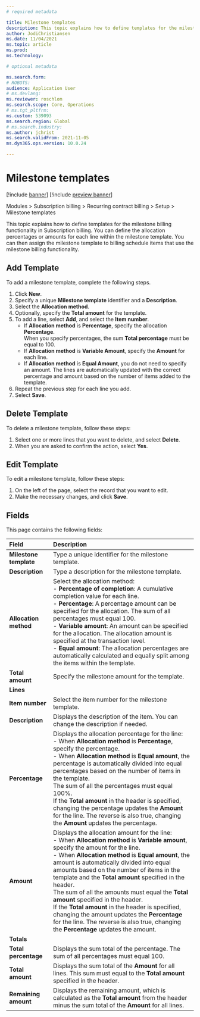 ```yaml
---
# required metadata

title: Milestone templates
description: This topic explains how to define templates for the milestone billing functionality in Subscription billing. You can define the allocation percentages or amounts for each line within the milestone template.
author: JodiChristiansen
ms.date: 11/04/2021
ms.topic: article
ms.prod: 
ms.technology: 

# optional metadata

ms.search.form:  
# ROBOTS: 
audience: Application User
# ms.devlang: 
ms.reviewer: roschlom
ms.search.scope: Core, Operations
# ms.tgt_pltfrm: 
ms.custom: 539093
ms.search.region: Global
# ms.search.industry: 
ms.author: jchrist
ms.search.validFrom: 2021-11-05
ms.dyn365.ops.version: 10.0.24

---
```


# Milestone templates

[!include [banner](../includes/banner.md)]
[!include [preview banner](../includes/preview-banner.md)]

Modules > Subscription billing > Recurring contract billing > Setup > Milestone templates

This topic explains how to define templates for the milestone billing functionality in Subscription billing. You can define the allocation percentages or amounts for each line within the milestone template. You can then assign the milestone template to billing schedule items that use the milestone billing functionality. 

## Add Template

To add a milestone template, complete the following steps.

1. Click **New**. 
2. Specify a unique **Milestone template** identifier and a **Description**. 
3. Select the **Allocation method**. 
4. Optionally, specify the **Total amount** for the template. 
5. To add a line, select **Add**, and select the  **Item number**. 
   - If **Allocation method** is **Percentage**,  specify the allocation **Percentage**.   
      When you specify percentages, the sum **Total percentage** must be equal to 100. 
   - If **Allocation method** is **Variable Amount**, specify the **Amount** for each line. 
   - If **Allocation method** is **Equal Amount**, you do not need to specify an amount. The lines are automatically updated with the correct percentage and amount based on the  number of items added to the template. 
6. Repeat the previous step for each line you add. 
7. Select **Save**.

## Delete Template

To delete a milestone template, follow these steps: 
1. Select one or more lines that you want to delete, and select **Delete**. 
2. When you are asked to confirm the action, select **Yes**.

## Edit Template

To edit a milestone template, follow these steps: 
1. On the left of the page, select the record that you want to edit. 
2. Make the necessary changes, and click **Save**. 



## Fields

This page contains the following fields: 

| Field| Description|
| :------------- |:-------------| 
| **Milestone template**|Type a unique identifier for the milestone template. | 
| **Description**| Type a description for the milestone template. |  
| **Allocation method**|Select the allocation method: <br />- **Percentage of completion**: A cumulative completion value for each line. <br />- **Percentage**: A percentage amount can be specified for the allocation. The sum of all percentages must equal 100. <br />- **Variable amount**: An amount can be specified for the allocation. The allocation amount is specified at the transaction level. <br />- **Equal amount**: The allocation percentages are automatically calculated and equally split among the items within the template. |    
| **Total amount**| Specify the milestone amount for the template. | 
| **Lines**| |  
| **Item number**| Select the item number for the milestone template. |    
| **Description**|Displays the description of the item. You can change the description if needed.  | 
| **Percentage**|Displays the allocation percentage for the line: <br />- When **Allocation method** is **Percentage**, specify the percentage.<br />- When **Allocation method** is **Equal amount**, the percentage is automatically divided into equal percentages based on the number of items in the template. <br />The sum of all the percentages must equal 100%.<br />If the **Total amount** in the header is specified, changing the percentage updates the **Amount** for the line. The reverse is also true, changing the **Amount** updates the percentage.  |  
| **Amount**| Displays the allocation amount for the line: <br />- When **Allocation method** is **Variable amount**, specify the amount for the line. <br />- When **Allocation method** is **Equal amount**, the amount is automatically divided into equal amounts based on the number of items in the template and the **Total amount** specified in the header.<br />The sum of all the amounts must equal the **Total amount** specified in the header. <br />If the **Total amount** in the header is specified, changing the amount updates the **Percentage** for the line. The reverse is also true, changing the **Percentage** updates the amount. |    
| **Totals**| | 
| **Total percentage**|Displays the sum total of the percentage. The sum of all percentages must equal 100.  | 
| **Total amount**|Displays the sum total of the **Amount** for all lines. This sum must  equal to the **Total amount** specified in the header. |  
| **Remaining amount**| Displays the  remaining amount, which is calculated as the **Total amount** from the header minus the sum total of the **Amount** for all lines.|  
